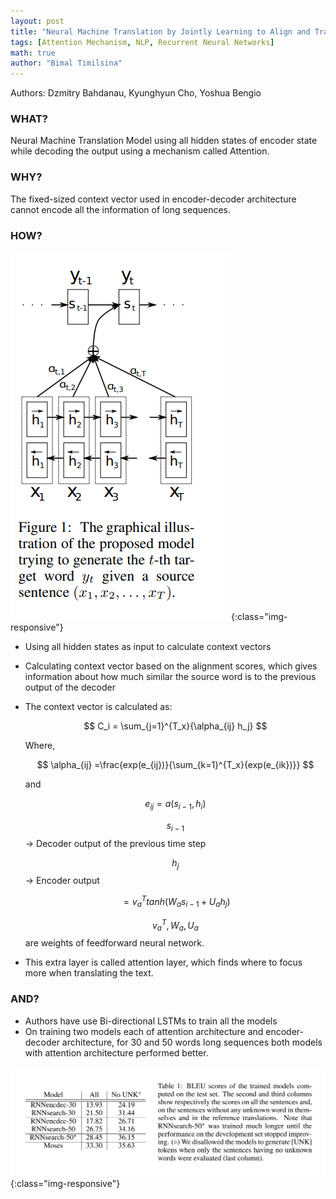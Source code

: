 ```yaml
---
layout: post
title: "Neural Machine Translation by Jointly Learning to Align and Translate"
tags: [Attention Mechanism, NLP, Recurrent Neural Networks]
math: true
author: "Bimal Timilsina"
---
```


Authors: Dzmitry Bahdanau, Kyunghyun Cho, Yoshua Bengio

### WHAT?

Neural Machine Translation Model using all hidden states of encoder state while decoding the output using a mechanism called Attention.

### WHY?

The fixed-sized context vector used in encoder-decoder architecture cannot encode all the information of long sequences.

### HOW?

![Untitled](/assets/Untitled.png){:class="img-responsive"}

- Using  all hidden states as input to calculate context vectors
- Calculating context vector based on the alignment scores, which gives information about how much similar the source word is to the previous output of the decoder
- The context vector is calculated as:

    $$
    C_i = \sum_{j=1}^{T_x}{\alpha_{ij} h_j}
    $$

    Where,

    $$
    \alpha_{ij} =\frac{exp(e_{ij})}{\sum_{k=1}^{T_x}{exp(e_{ik})}}
    $$

    and

    $$
    e_{ij} =  a(s_{i-1}, h_i)
    $$

    $$s_{i-1}$$ → Decoder output of the previous time step

    $$h_j$$ → Encoder output

    $$
    = v_a^T tanh(W_a s_{i-1} + U_a h_j)
    $$

    $$v_a^T, W_a , U_a$$ are weights of feedforward neural network.

- This extra layer is called attention layer, which finds where to focus more when translating the text.

### AND?

- Authors have use Bi-directional LSTMs to train all the models
- On training two models each of  attention architecture and encoder-decoder architecture, for 30 and 50 words long sequences both models with attention architecture performed better.

![Untitled](/assets/Untitled%201.png){:class="img-responsive"}